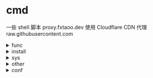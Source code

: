 # cmd

一些 shell 脚本
proxy.fxtaoo.dev 使用 Cloudflare CDN 代理 raw.githubusercontent.com<details> <summary>func</summary>

| 文件名（github） | 介绍（cloudflare cdn） |
| :- | :- |
| [check-ip.sh](https://github.com/fxtaoo/cmd/blob/master/func/check-ip.sh) | [ 检查 IP 格式](https://proxy.fxtaoo.dev/cmd/func/check-ip.sh) |
| [convert-middle-underline.sh](https://github.com/fxtaoo/cmd/blob/master/func/convert-middle-underline.sh) | [ 中划线转换下划线](https://proxy.fxtaoo.dev/cmd/func/convert-middle-underline.sh) |
| [get-domain-ip.sh](https://github.com/fxtaoo/cmd/blob/master/func/get-domain-ip.sh) | [ 域名 IP](https://proxy.fxtaoo.dev/cmd/func/get-domain-ip.sh) |
| [get-run-sh-dir-path.sh](https://github.com/fxtaoo/cmd/blob/master/func/get-run-sh-dir-path.sh) | [ 运行脚本所在目录绝对路径](https://proxy.fxtaoo.dev/cmd/func/get-run-sh-dir-path.sh) |
| [is-root.sh](https://github.com/fxtaoo/cmd/blob/master/func/is-root.sh) | [ 提示需 root 执行](https://proxy.fxtaoo.dev/cmd/func/is-root.sh) |
| [is-wall-run.sh](https://github.com/fxtaoo/cmd/blob/master/func/is-wall-run.sh) | [ 墙内则执行一组命令](https://proxy.fxtaoo.dev/cmd/func/is-wall-run.sh) |
| [is-yes.sh](https://github.com/fxtaoo/cmd/blob/master/func/is-yes.sh) | [ 判断同意否](https://proxy.fxtaoo.dev/cmd/func/is-yes.sh) |
</details>
<details> <summary>install</summary>

| 文件名（github） | 介绍（cloudflare cdn） |
| :- | :- |
| [centos-kernel-lts.sh](https://github.com/fxtaoo/cmd/blob/master/install/centos-kernel-lts.sh) | [ centos 7 安装长期支持内核](https://proxy.fxtaoo.dev/cmd/install/centos-kernel-lts.sh) |
| [debian-cloud-kernel.sh](https://github.com/fxtaoo/cmd/blob/master/install/debian-cloud-kernel.sh) | [ debian 安装 cloud 内核](https://proxy.fxtaoo.dev/cmd/install/debian-cloud-kernel.sh) |
| [docker-centos.sh](https://github.com/fxtaoo/cmd/blob/master/install/docker-centos.sh) | [ centos 安装 docker](https://proxy.fxtaoo.dev/cmd/install/docker-centos.sh) |
| [docker-compose.sh](https://github.com/fxtaoo/cmd/blob/master/install/docker-compose.sh) | [ linux-x86_64 安装 docker-compose](https://proxy.fxtaoo.dev/cmd/install/docker-compose.sh) |
| [docker-debian.sh](https://github.com/fxtaoo/cmd/blob/master/install/docker-debian.sh) | [ debian 安装 docker](https://proxy.fxtaoo.dev/cmd/install/docker-debian.sh) |
| [golang.sh](https://github.com/fxtaoo/cmd/blob/master/install/golang.sh) | [ golang 安装最新版本](https://proxy.fxtaoo.dev/cmd/install/golang.sh) |
| [watchexec.sh](https://github.com/fxtaoo/cmd/blob/master/install/watchexec.sh) | [ linux 安装 watchexec gun 版本](https://proxy.fxtaoo.dev/cmd/install/watchexec.sh) |
| [zoxide.sh](https://github.com/fxtaoo/cmd/blob/master/install/zoxide.sh) | [ linux 安装 zoxide](https://proxy.fxtaoo.dev/cmd/install/zoxide.sh) |
</details>
<details> <summary>sys</summary>

| 文件名（github） | 介绍（cloudflare cdn） |
| :- | :- |
| [debian-11-use-rc-local.sh](https://github.com/fxtaoo/cmd/blob/master/sys/debian-11-use-rc-local.sh) | [ Debian 11 使用 /etc/rc.local](https://proxy.fxtaoo.dev/cmd/sys/debian-11-use-rc-local.sh) |
| [debian-mirrors.sh](https://github.com/fxtaoo/cmd/blob/master/sys/debian-mirrors.sh) | [ debian apt 源](https://proxy.fxtaoo.dev/cmd/sys/debian-mirrors.sh) |
| [get-disk-size.sh](https://github.com/fxtaoo/cmd/blob/master/sys/get-disk-size.sh) | [ 磁盘大小](https://proxy.fxtaoo.dev/cmd/sys/get-disk-size.sh) |
| [get-disk-uuid.sh](https://github.com/fxtaoo/cmd/blob/master/sys/get-disk-uuid.sh) | [ 磁盘 UUID](https://proxy.fxtaoo.dev/cmd/sys/get-disk-uuid.sh) |
| [get-local-ip.sh](https://github.com/fxtaoo/cmd/blob/master/sys/get-local-ip.sh) | [ 出口 IP](https://proxy.fxtaoo.dev/cmd/sys/get-local-ip.sh) |
| [get-sys-version.sh](https://github.com/fxtaoo/cmd/blob/master/sys/get-sys-version.sh) | [ 系统版本](https://proxy.fxtaoo.dev/cmd/sys/get-sys-version.sh) |
| [get-user-name-list.sh](https://github.com/fxtaoo/cmd/blob/master/sys/get-user-name-list.sh) | [ 用户列表](https://proxy.fxtaoo.dev/cmd/sys/get-user-name-list.sh) |
| [set-disk-mount.sh](https://github.com/fxtaoo/cmd/blob/master/sys/set-disk-mount.sh) | [ 磁盘分区自动挂载](https://proxy.fxtaoo.dev/cmd/sys/set-disk-mount.sh) |
| [set-user-passwd.sh](https://github.com/fxtaoo/cmd/blob/master/sys/set-user-passwd.sh) | [ 重置用户密码](https://proxy.fxtaoo.dev/cmd/sys/set-user-passwd.sh) |
</details>
<details> <summary>other</summary>

| 文件名（github） | 介绍（cloudflare cdn） |
| :- | :- |
| [brew.sh](https://github.com/fxtaoo/cmd/blob/master/other/brew.sh) | [ 记录 macOS 中 brew 应用](https://proxy.fxtaoo.dev/cmd/other/brew.sh) |
| [centos-ip-link-num.sh](https://github.com/fxtaoo/cmd/blob/master/other/centos-ip-link-num.sh) | [ centos ip 连接数](https://proxy.fxtaoo.dev/cmd/other/centos-ip-link-num.sh) |
| [centos-ip-zero-link-down.sh](https://github.com/fxtaoo/cmd/blob/master/other/centos-ip-zero-link-down.sh) | [ CentOS ip 0 连接数,关闭网卡、注释配置 ifcfg-eth](https://proxy.fxtaoo.dev/cmd/other/centos-ip-zero-link-down.sh) |
| [cloudflare-ddns.sh](https://github.com/fxtaoo/cmd/blob/master/other/cloudflare-ddns.sh) | [ Cloudflare DDNS](https://proxy.fxtaoo.dev/cmd/other/cloudflare-ddns.sh) |
| [create-passwd.sh](https://github.com/fxtaoo/cmd/blob/master/other/create-passwd.sh) | [ 生成密码](https://proxy.fxtaoo.dev/cmd/other/create-passwd.sh) |
| [docker-cpu-use-max-calc.sh](https://github.com/fxtaoo/cmd/blob/master/other/docker-cpu-use-max-calc.sh) | [ 容器 cpu 指定使用比例](https://proxy.fxtaoo.dev/cmd/other/docker-cpu-use-max-calc.sh) |
| [docker-image-clean.sh](https://github.com/fxtaoo/cmd/blob/master/other/docker-image-clean.sh) | [ 删除镜像，设置保留几个版本](https://proxy.fxtaoo.dev/cmd/other/docker-image-clean.sh) |
| [docker-rm-grep-str.sh](https://github.com/fxtaoo/cmd/blob/master/other/docker-rm-grep-str.sh) | [ 筛选删除容器](https://proxy.fxtaoo.dev/cmd/other/docker-rm-grep-str.sh) |
| [docker-rm-no-run.sh](https://github.com/fxtaoo/cmd/blob/master/other/docker-rm-no-run.sh) | [ 删除所有未运行容器与卷](https://proxy.fxtaoo.dev/cmd/other/docker-rm-no-run.sh) |
| [git-dropbox-ignored-mac.sh](https://github.com/fxtaoo/cmd/blob/master/other/git-dropbox-ignored-mac.sh) | [ Dropbox 忽略 git clone 文件夹](https://proxy.fxtaoo.dev/cmd/other/git-dropbox-ignored-mac.sh) |
| [inotifywait.sh](https://github.com/fxtaoo/cmd/blob/master/other/inotifywait.sh) | [ 监控文件目录变更执行脚本](https://proxy.fxtaoo.dev/cmd/other/inotifywait.sh) |
| [kill-grep-process.sh](https://github.com/fxtaoo/cmd/blob/master/other/kill-grep-process.sh) | [ 筛选杀死进程](https://proxy.fxtaoo.dev/cmd/other/kill-grep-process.sh) |
| [log.sh](https://github.com/fxtaoo/cmd/blob/master/other/log.sh) | [ 日志相关](https://proxy.fxtaoo.dev/cmd/other/log.sh) |
| [path-add-path.sh](https://github.com/fxtaoo/cmd/blob/master/other/path-add-path.sh) | [ 添加 PATH](https://proxy.fxtaoo.dev/cmd/other/path-add-path.sh) |
| [pip-mirrors.sh](https://github.com/fxtaoo/cmd/blob/master/other/pip-mirrors.sh) | [ pip 选择源](https://proxy.fxtaoo.dev/cmd/other/pip-mirrors.sh) |
| [pip-package-update.sh](https://github.com/fxtaoo/cmd/blob/master/other/pip-package-update.sh) | [ pip 包更新](https://proxy.fxtaoo.dev/cmd/other/pip-package-update.sh) |
| [process-daemon.sh](https://github.com/fxtaoo/cmd/blob/master/other/process-daemon.sh) | [ 进程守护](https://proxy.fxtaoo.dev/cmd/other/process-daemon.sh) |
</details>
<details> <summary>conf</summary>

| 文件名（github） | 介绍（cloudflare cdn） |
| :- | :- |
| [docker-daemon-cn.json](https://github.com/fxtaoo/cmd/blob/master/conf/docker-daemon-cn.json) | [docker-daemon-cn.json](https://proxy.fxtaoo.dev/cmd/conf/docker-daemon-cn.json) |
| [docker-daemon.json](https://github.com/fxtaoo/cmd/blob/master/conf/docker-daemon.json) | [docker-daemon.json](https://proxy.fxtaoo.dev/cmd/conf/docker-daemon.json) |
| [sysctl.conf](https://github.com/fxtaoo/cmd/blob/master/conf/sysctl.conf) | [sysctl.conf](https://proxy.fxtaoo.dev/cmd/conf/sysctl.conf) |
